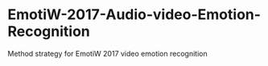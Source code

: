 # EmotiW-2017-Audio-video-Emotion-Recognition
Method strategy for EmotiW 2017 video emotion recognition
